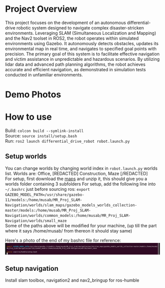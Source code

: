 # Project Overview
This project focuses on the development of an autonomous differential-drive robotic system designed to navigate complex disaster-stricken environments. Leveraging SLAM (Simultaneous Localization and Mapping) and the Nav2 toolset in ROS2, the robot operates within simulated environments using Gazebo. It autonomously detects obstacles, updates its environmental map in real time, and navigates to specified goal points with precision. The primary goal of this system is to facilitate effective navigation and victim assistance in unpredictable and hazardous scenarios. By utilizing lidar data and advanced path planning algorithms, the robot achieves accurate and efficient navigation, as demonstrated in simulation tests conducted in unfamiliar environments.

# Demo Photos

# How to use
Build: `colcon build --symlink-install` <br>
Source: `source install/setup.bash` <br>
Run: `ros2 launch differential_drive_robot robot.launch.py`

## Setup worlds
You can change worlds by changing world index in `robot.launch.py` worlds list. Worlds are: Office, [REDACTED] Construction, Maze [/REDACTED]<br>
For setup, first download the [maps](https://www.mediafire.com/file/x9dwggxta4uoo66/worlds.zip/file) and unzip it, this should give you a worlds folder containing 3 subfolders
For setup, add the following line into `~/.bashrc` just before sourcing ros:
`export GAZEBO_MODEL_PATH=/usr/share/gazebo-11/models:/home/musab/MR_Proj_SLAM-Navigation/worlds/slam_maps/gazebo_models_worlds_collection-master/models:/home/musab/MR_Proj_SLAM-Navigation/worlds/common_models:/home/musab/MR_Proj_SLAM-Navigation/worlds/small_maze` <br>
Some of the paths above will be modified for your machine, (up till the part where it says /home/musab/  from thereon it should stay same)

Here's a photo of the end of my bashrc file for reference:
![World Setup](readme-assets/bash-worlds.png)

## Setup navigation
Install slam toolbox, navigation2 and nav2_bringup for ros-humble

